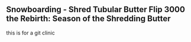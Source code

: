 ## Snowboarding - Shred Tubular Butter Flip 3000 the Rebirth: Season of the Shredding Butter

this is for a git clinic
